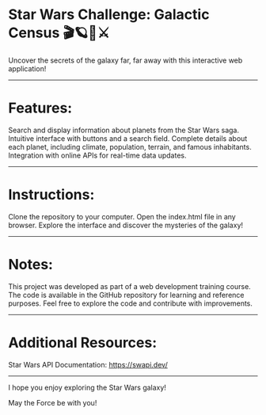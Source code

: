 # Star Wars Challenge: Galactic Census 🎬🪐🤖⚔️
Uncover the secrets of the galaxy far, far away with this interactive web application!

***

# Features:
Search and display information about planets from the Star Wars saga.
Intuitive interface with buttons and a search field.
Complete details about each planet, including climate, population, terrain, and famous inhabitants.
Integration with online APIs for real-time data updates.

***

# Instructions:
Clone the repository to your computer.
Open the index.html file in any browser.
Explore the interface and discover the mysteries of the galaxy!

***

# Notes:
This project was developed as part of a web development training course.
The code is available in the GitHub repository for learning and reference purposes.
Feel free to explore the code and contribute with improvements.

***

# Additional Resources:
Star Wars API Documentation: https://swapi.dev/

***

I hope you enjoy exploring the Star Wars galaxy!

May the Force be with you!